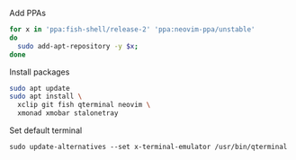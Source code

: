 Add PPAs
``` sh
for x in 'ppa:fish-shell/release-2' 'ppa:neovim-ppa/unstable'
do
  sudo add-apt-repository -y $x;
done
```

Install packages
``` sh
sudo apt update
sudo apt install \
  xclip git fish qterminal neovim \
  xmonad xmobar stalonetray
```

Set default terminal
```
sudo update-alternatives --set x-terminal-emulator /usr/bin/qterminal
```
